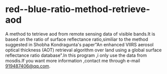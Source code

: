 # red--blue-ratio-method-retrieve-aod
A method to tetrieve aod from remote sensing data of visible bands.It is based on the ratio of  surface reflectance ratio,similiar to the method suggested in Shobha Kondragunta's paper"An enhanced VIIRS aerosol optical thickness (AOT) retrieval algorithm over land using a global surface reflectance ratio database".In this program ,i only use the data from mosdis.If you want more information ,contact me through e-mail 919487406@qq.com.
